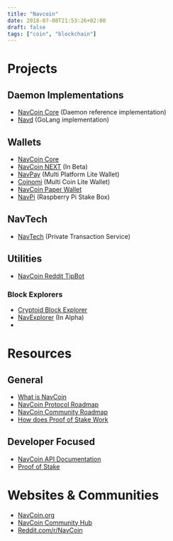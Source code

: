 ```yaml
---
title: "Navcoin"
date: 2018-07-08T21:53:26+02:00
draft: false
tags: ["coin", "blockchain"]
---
```


# Projects

## Daemon Implementations

- [NavCoin Core](https://github.org/NAVCoin/navcoin_core) (Daemon reference implementation)
- [Navd](https://github.com/Encrypt-S/navd) (GoLang implementation)

## Wallets

- [NavCoin Core](https://github.org/NAVCoin/navcoin_core)
- [NavCoin NEXT](http://next.navcommunity.net) (In Beta)
- [NavPay](https://github.com/encrypt-s/navpay) (Multi Platform Lite Wallet)
- [Coinomi](https://coinomi.com/) (Multi Coin Lite Wallet)
- [NavCoin Paper Wallet](https://github.com/encrypt-s/paper-wallet)
- [NavPi]() (Raspberry Pi Stake Box)

## NavTech

- [NavTech](https://github.com/Encrypt-S/navtech) (Private Transaction Service)

## Utilities

- [NavCoin Reddit TipBot]()

### Block Explorers 

- [Cryptoid Block Explorer](https://chainz.cryptoid.info/nav/)
- [NavExplorer](http://alpha.navexplorer.com) (In Alpha)
- []()

# Resources

## General

- [What is NavCoin]()
- [NavCoin Protocol Roadmap]()
- [NavCoin Community Roadmap]()
- [How does Proof of Stake Work]()

## Developer Focused

- [NavCoin API Documentation]()
- [Proof of Stake]()

# Websites & Communities

- [NavCoin.org](https://navcoin.org)
- [NavCoin Community Hub](https://navhub.org)
- [Reddit.com/r/NavCoin](https://reddit.com/r/navcoin)


